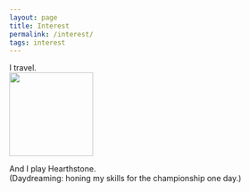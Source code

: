 ```yaml
---
layout: page
title: Interest
permalink: /interest/
tags: interest
---
```


I travel.  
<img src="../../../../../images/meAndBird.jpg" width="150">  

And I play Hearthstone.  
(Daydreaming: honing my skills for the championship one day.)